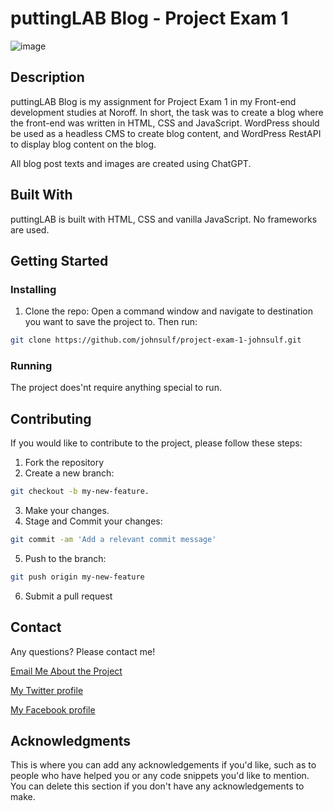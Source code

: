 # puttingLAB Blog - Project Exam 1

![image](https://erlendjohnsen.com/assets/images/puttinglab.jpg)

## Description
puttingLAB Blog is my assignment for Project Exam 1 in my Front-end development studies at Noroff.
In short, the task was to create a blog where the front-end was written in HTML, CSS and JavaScript. WordPress should be used as a headless CMS to create blog content, and WordPress RestAPI to display blog content on the blog.

All blog post texts and images are created using ChatGPT.

## Built With

puttingLAB is built with HTML, CSS and vanilla JavaScript. No frameworks are used.

## Getting Started

### Installing

1. Clone the repo:
Open a command window and navigate to destination you want to save the project to. Then run:
```bash
git clone https://github.com/johnsulf/project-exam-1-johnsulf.git
```

### Running

The project does'nt require anything special to run.

## Contributing

If you would like to contribute to the project, please follow these steps:

1. Fork the repository
2. Create a new branch:
```bash
git checkout -b my-new-feature.
```
3. Make your changes.
4. Stage and Commit your changes:
```bash
git commit -am 'Add a relevant commit message'
```
5. Push to the branch:
```bash
git push origin my-new-feature
```
6. Submit a pull request

## Contact

Any questions? Please contact me!

[Email Me About the Project](mailto:erlendjohns@gmail.com?subject=puttingLAB%20repo%20inquiry&body=Hi%20Erlend,%0A%0A)

[My Twitter profile](https://twitter.com/johnsulf)

[My Facebook profile](https://www.facebook.com/johnsulf)

## Acknowledgments

This is where you can add any acknowledgements if you'd like, such as to people who have helped you or any code snippets you'd like to mention. You can delete this section if you don't have any acknowledgements to make.
